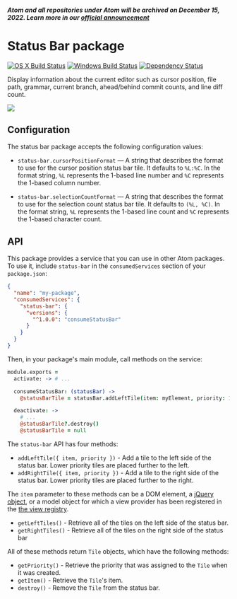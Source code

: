 ##### Atom and all repositories under Atom will be archived on December 15, 2022. Learn more in our [official announcement](https://github.blog/2022-06-08-sunsetting-atom/)
 # Status Bar package
[![OS X Build Status](https://travis-ci.org/atom/status-bar.svg?branch=master)](https://travis-ci.org/atom/status-bar) [![Windows Build Status](https://ci.appveyor.com/api/projects/status/gu8tv4h6cnpeesg2/branch/master?svg=true)](https://ci.appveyor.com/project/Atom/status-bar/branch/master) [![Dependency Status](https://david-dm.org/atom/status-bar.svg)](https://david-dm.org/atom/status-bar)

Display information about the current editor such as cursor position, file path, grammar, current branch, ahead/behind commit counts, and line diff count.

![](https://f.cloud.github.com/assets/671378/2241819/f8418cb8-9ce5-11e3-87e5-109e965986d0.png)

## Configuration

The status bar package accepts the following configuration values:

* `status-bar.cursorPositionFormat` &mdash; A string that describes the format to use for the cursor position status bar tile. It defaults to `%L:%C`. In the format string, `%L` represents the 1-based line number and `%C` represents the 1-based column number.

* `status-bar.selectionCountFormat` &mdash; A string that describes the format to use for the selection count status bar tile. It defaults to `(%L, %C)`. In the format string, `%L` represents the 1-based line count and `%C` represents the 1-based character count.

## API

This package provides a service that you can use in other Atom packages. To use it, include `status-bar` in the `consumedServices` section of your `package.json`:

```json
{
  "name": "my-package",
  "consumedServices": {
    "status-bar": {
      "versions": {
        "^1.0.0": "consumeStatusBar"
      }
    }
  }
}
```

Then, in your package's main module, call methods on the service:

```coffee
module.exports =
  activate: -> # ...

  consumeStatusBar: (statusBar) ->
    @statusBarTile = statusBar.addLeftTile(item: myElement, priority: 100)

  deactivate: ->
    # ...
    @statusBarTile?.destroy()
    @statusBarTile = null
```

The `status-bar` API has four methods:

  * `addLeftTile({ item, priority })` - Add a tile to the left side of the status bar. Lower priority tiles are placed further to the left.
  * `addRightTile({ item, priority })` - Add a tile to the right side of the status bar. Lower priority tiles are placed further to the right.

The `item` parameter to these methods can be a DOM element, a [jQuery object](http://jquery.com), or a model object for which a view provider has been registered in the [the view registry](https://atom.io/docs/api/latest/ViewRegistry).

  * `getLeftTiles()` - Retrieve all of the tiles on the left side of the status bar.
  * `getRightTiles()` - Retrieve all of the tiles on the right side of the status bar

All of these methods return `Tile` objects, which have the following methods:

  * `getPriority()` - Retrieve the priority that was assigned to the `Tile` when it was created.
  * `getItem()` - Retrieve the `Tile`'s item.
  * `destroy()` - Remove the `Tile` from the status bar.
